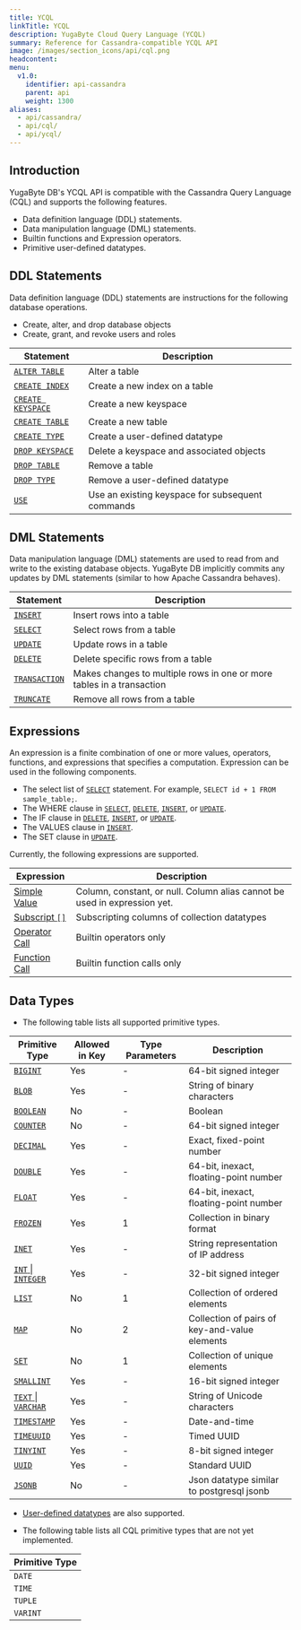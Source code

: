 ```yaml
---
title: YCQL
linkTitle: YCQL
description: YugaByte Cloud Query Language (YCQL)
summary: Reference for Cassandra-compatible YCQL API
image: /images/section_icons/api/cql.png
headcontent: 
menu:
  v1.0:
    identifier: api-cassandra
    parent: api
    weight: 1300
aliases:
  - api/cassandra/
  - api/cql/
  - api/ycql/
---
```


## Introduction
YugaByte DB's YCQL API is compatible with the Cassandra Query Language (CQL) and supports the following features.

- Data definition language (DDL) statements.
- Data manipulation language (DML) statements.
- Builtin functions and Expression operators.
- Primitive user-defined datatypes.

## DDL Statements
Data definition language (DDL) statements are instructions for the following database operations.

- Create, alter, and drop database objects
- Create, grant, and revoke users and roles

Statement | Description |
----------|-------------|
[`ALTER TABLE`](ddl_alter_table) | Alter a table |
[`CREATE INDEX`](ddl_create_index) | Create a new index on a table |
[`CREATE KEYSPACE`](ddl_create_keyspace) | Create a new keyspace |
[`CREATE TABLE`](ddl_create_table) | Create a new table |
[`CREATE TYPE`](ddl_create_type) | Create a user-defined datatype |
[`DROP KEYSPACE`](ddl_drop_keyspace) | Delete a keyspace and associated objects |
[`DROP TABLE`](ddl_drop_table) | Remove a table |
[`DROP TYPE`](ddl_drop_type) | Remove a user-defined datatype |
[`USE`](ddl_use) | Use an existing keyspace for subsequent commands |

## DML Statements
Data manipulation language (DML) statements are used to read from and write to the existing database objects. YugaByte DB implicitly commits any updates by DML statements (similar to how Apache Cassandra behaves).

Statement | Description |
----------|-------------|
[`INSERT`](dml_insert) | Insert rows into a table |
[`SELECT`](dml_select) | Select rows from a table |
[`UPDATE`](dml_update) | Update rows in a table |
[`DELETE`](dml_delete) | Delete specific rows from a table |
[`TRANSACTION`](dml_transaction) | Makes changes to multiple rows in one or more tables in a transaction |
[`TRUNCATE`](dml_truncate) | Remove all rows from a table |

## Expressions
An expression is a finite combination of one or more values, operators, functions, and expressions that specifies a computation. Expression can be used in the following components.

- The select list of [`SELECT`](dml_select) statement. For example, `SELECT id + 1 FROM sample_table;`.
- The WHERE clause in [`SELECT`](dml_select), [`DELETE`](dml_delete), [`INSERT`](dml_insert), or [`UPDATE`](dml_update).
- The IF clause in [`DELETE`](dml_delete), [`INSERT`](dml_insert), or [`UPDATE`](dml_update).
- The VALUES clause in [`INSERT`](dml_insert).
- The SET clause in [`UPDATE`](dml_update).

Currently, the following expressions are supported.

Expression | Description |
-----------|-------------|
[Simple Value](expr_simple) | Column, constant, or null. Column alias cannot be used in expression yet. |
[Subscript `[]`](expr_subscript) | Subscripting columns of collection datatypes |
[Operator Call](expr_ocall) | Builtin operators only |
[Function Call](expr_fcall) | Builtin function calls only |

## Data Types
- The following table lists all supported primitive types.

Primitive Type | Allowed in Key | Type Parameters | Description |
---------------|----------------|-----------------|-------------|
[`BIGINT`](type_int) | Yes | - | 64-bit signed integer |
[`BLOB`](type_blob) | Yes | - | String of binary characters |
[`BOOLEAN`](type_bool) | No | - | Boolean |
[`COUNTER`](type_int) | No | - | 64-bit signed integer |
[`DECIMAL`](type_number) | Yes | - | Exact, fixed-point number |
[`DOUBLE`](type_number) | Yes | - | 64-bit, inexact, floating-point number |
[`FLOAT`](type_number) | Yes | - | 64-bit, inexact, floating-point number |
[`FROZEN`](type_frozen) | Yes | 1 | Collection in binary format |
[`INET`](type_inet) | Yes | - | String representation of IP address |
[`INT` &#124; `INTEGER`](type_int) | Yes | - | 32-bit signed integer |
[`LIST`](type_collection) | No | 1 | Collection of ordered elements |
[`MAP`](type_collection) | No | 2 | Collection of pairs of key-and-value elements |
[`SET`](type_collection) | No | 1 | Collection of unique elements |
[`SMALLINT`](type_int) | Yes | - | 16-bit signed integer |
[`TEXT` &#124; `VARCHAR`](type_text) | Yes | - | String of Unicode characters |
[`TIMESTAMP`](type_timestamp) | Yes | - | Date-and-time |
[`TIMEUUID`](type_uuid) | Yes | - | Timed UUID |
[`TINYINT`](type_int) | Yes | - | 8-bit signed integer |
[`UUID`](type_uuid) | Yes | - | Standard UUID |
[`JSONB`](type_jsonb) | No | - | Json datatype similar to postgresql jsonb |

- [User-defined datatypes](ddl_create_type) are also supported.

- The following table lists all CQL primitive types that are not yet implemented.

Primitive Type |
---------------|
`DATE` | 
`TIME` | 
`TUPLE` | 
`VARINT` | 
